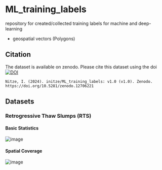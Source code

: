 # ML_training_labels
repository for created/collected training labels for machine and deep-learning
* geospatial vectors (Polygons)

## Citation
The dataset is available on zenodo. Please cite this dataset using the doi [![DOI](https://zenodo.org/badge/523259836.svg)](https://zenodo.org/doi/10.5281/zenodo.12706220)

`Nitze, I. (2024). initze/ML_training_labels: v1.0 (v1.0). Zenodo. https://doi.org/10.5281/zenodo.12706221`

## Datasets

### Retrogressive Thaw Slumps (RTS)

#### Basic Statistics
![image](https://github.com/user-attachments/assets/a1cc8f26-605f-4344-b971-86f84c22b5ee)


#### Spatial Coverage
![image](https://github.com/initze/ML_training_labels/assets/4864803/48204080-2199-4c99-a0b4-2a23d7321ea2)
